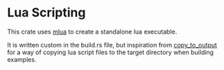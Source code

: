 # Lua Scripting

This crate uses [mlua](https://github.com/mlua-rs/mlua) to create a standalone
lua executable.

It is written custom in the build.rs file, but inspiration from [copy_to_output](https://crates.io/crates/copy_to_output/) for a way of copying lua script files to the target directory when building examples.